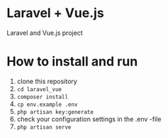# Laravel + Vue.js
Laravel and Vue.js project

# How to install and run
<ol>
	<li>clone this repository</li>
	<li><code>cd laravel_vue</code></li>
	<li><code>composer install</code></li>
	<li><code>cp env.example .env</code></li>
	<li><code>php artisan key:generate</code></li>	
	<li>check your configuration settings in the .env -file</li>
	<li><code>php artisan serve</code></li>
</ol>
